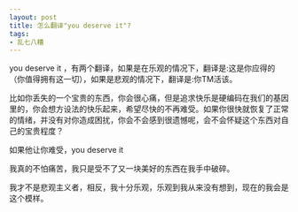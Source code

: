 ```yaml
---
layout: post
title: 怎么翻译"you deserve it"?
tags:
- 乱七八糟
---
```

you deserve it ，有两个翻译，如果是在乐观的情况下，翻译是:这是你应得的（你值得拥有这一切），如果是悲观的情况下，翻译是:你TM活该。

比如你丢失的一个宝贵的东西，你会很心痛，但是追求快乐是硬编码在我们的基因里的，你会想方设法的快乐起来，希望尽快的不再难受。如果你很快就恢复了正常的情绪，并没有对你造成困扰，你会不会感到很遗憾呢，会不会怀疑这个东西对自己的宝贵程度？

如果他让你难受，you deserve it

我真的不怕痛苦，我只是受不了又一块美好的东西在我手中破碎。

我才不是悲观主义者，相反，我十分乐观，乐观到我从来没有想到，现在的我会是这个模样。
